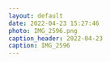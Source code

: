 ```yaml
---
layout: default
date: 2022-04-23 15:27:46
photo: IMG_2596.png
caption_header: 2022-04-23
caption: IMG_2596
---
```

